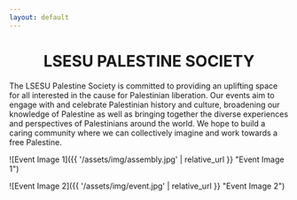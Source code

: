 ```yaml
---
layout: default
---
```


<h1 style="text-align: center;">LSESU PALESTINE SOCIETY</h1>

The LSESU Palestine Society is committed to providing an uplifting space for all interested in the cause for Palestinian liberation. Our events aim to engage with and celebrate Palestinian history and culture, broadening our knowledge of Palestine as well as bringing together the diverse experiences and perspectives of Palestinians around the world. We hope to build a caring community where we can collectively imagine and work towards a free Palestine.

![Event Image 1]({{ '/assets/img/assembly.jpg' | relative_url }} "Event Image 1")

![Event Image 2]({{ '/assets/img/event.jpg' | relative_url }} "Event Image 2")

